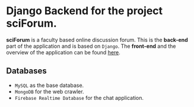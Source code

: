 # Django Backend for the project sciForum.

**sciForum** is a faculty based online discussion forum. This is the **back-end** part of the application and is based on `Django`. The **front-end** and the overview of the application can be found [here](https://github.com/s16417/sciforum).

## Databases
- `MySQL` as the base database.
- `MongoDB` for the web crawler.
- `Firebase Realtime Database` for the chat application. 
